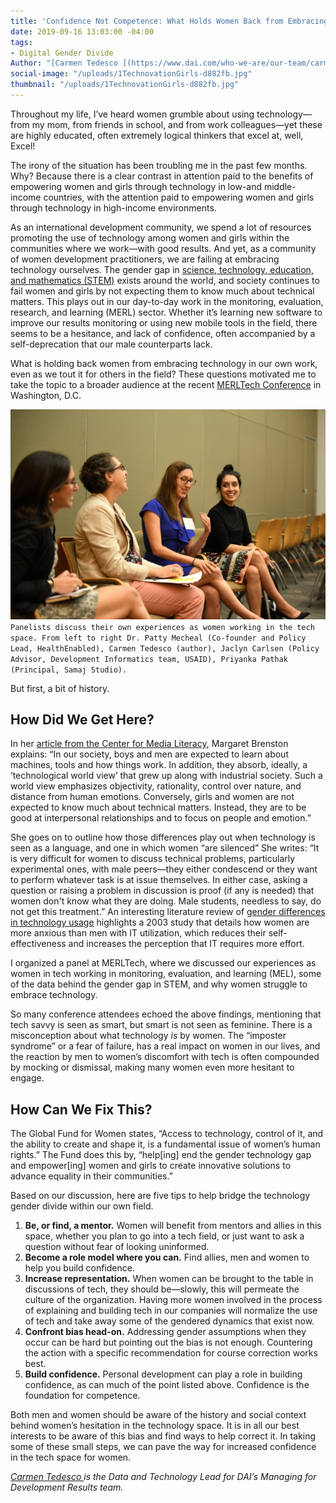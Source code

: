 ```yaml
---
title: 'Confidence Not Competence: What Holds Women Back from Embracing Tech in Development'
date: 2019-09-16 13:03:00 -04:00
tags:
- Digital Gender Divide
Author: "[Carmen Tedesco ](https://www.dai.com/who-we-are/our-team/carmen-tedesco)"
social-image: "/uploads/1TechnovationGirls-d882fb.jpg"
thumbnail: "/uploads/1TechnovationGirls-d882fb.jpg"
---
```


Throughout my life, I’ve heard women grumble about using technology—from my mom, from friends in school, and from work colleagues—yet these are highly educated, often extremely logical thinkers that excel at, well, Excel!

The irony of the situation has been troubling me in the past few months. Why? Because there is a clear contrast in attention paid to the benefits of empowering women and girls through technology in low-and middle-income countries, with the attention paid to empowering women and girls through technology in high-income environments.

<!--more-->

As an international development community, we spend a lot of resources promoting the use of technology among women and girls within the communities where we work—with good results. And yet, as a community of women development practitioners, we are failing at embracing technology ourselves. The gender gap in [science, technology, education, and mathematics (STEM)](https://www.catalyst.org/research/women-in-science-technology-engineering-and-mathematics-stem/) exists around the world, and society continues to fail women and girls by not expecting them to know much about technical matters. This plays out in our day-to-day work in the monitoring, evaluation, research, and learning (MERL) sector. Whether it’s learning new software to improve our results monitoring or using new mobile tools in the field, there seems to be a hesitance, and lack of confidence, often accompanied by a self-deprecation that our male counterparts lack.

What is holding back women from embracing technology in our own work, even as we tout it for others in the field? These questions motivated me to take the topic to a broader audience at the recent [MERLTech Conference](http://merltech.org/merl-tech-dc-2019/) in Washington, D.C.

![Panel.JPG](/uploads/Panel.JPG)`Panelists discuss their own experiences as women working in the tech space. From left to right Dr. Patty Mecheal (Co-founder and Policy Lead, HealthEnabled), Carmen Tedesco (author), Jaclyn Carlsen (Policy Advisor, Development Informatics team, USAID), Priyanka Pathak (Principal, Samaj Studio).`

But first, a bit of history.

## How Did We Get Here?

In her [article from the Center for Media Literacy](https://www.medialit.org/reading-room/worlds-apart-women-men-and-technology), Margaret Brenston explains: “In our society, boys and men are expected to learn about machines, tools and how things work. In addition, they absorb, ideally, a ‘technological world view’ that grew up along with industrial society. Such a world view emphasizes objectiv­ity, rationality, control over nature, and distance from human emotions. Con­versely, girls and women are not expected to know much about technical matters. Instead, they are to be good at interper­sonal relationships and to focus on people and emotion.”

She goes on to outline how those differences play out when technology is seen as a language, and one in which women “are silenced” She writes: “It is very difficult for women to discuss technical problems, particularly experi­mental ones, with male peers—they either condescend or they want to perform whatever task is at issue themselves. In either case, asking a question or raising a problem in discussion is proof (if any is needed) that women don't know what they are doing. Male students, needless to say, do not get this treatment.” An interesting literature review of [gender differences in technology usage](http://www.scirp.org/pdf/OJBM_2016011410094953.pdf) highlights a 2003 study that details how women are more anxious than men with IT utilization, which reduces their self-effectiveness and increases the perception that IT requires more effort.

I organized a panel at MERLTech, where we discussed our experiences as women in tech working in monitoring, evaluation, and learning (MEL), some of the data behind the gender gap in STEM, and why women struggle to embrace technology.

So many conference attendees echoed the above findings, mentioning that tech savvy is seen as smart, but smart is not seen as feminine. There is a misconception about what technology *is* by women. The “imposter syndrome” or a fear of failure, has a real impact on women in our lives, and the reaction by men to women’s discomfort with tech is often compounded by mocking or dismissal, making many women even more hesitant to engage.

## How Can We Fix This?

The Global Fund for Women states, “Access to technology, control of it, and the ability to create and shape it, is a fundamental issue of women’s human rights.” The Fund does this by, “help[ing] end the gender technology gap and empower[ing] women and girls to create innovative solutions to advance equality in their communities.”

Based on our discussion, here are five tips to help bridge the technology gender divide within our own field.

1. **Be, or find, a mentor.** Women will benefit from mentors and allies in this space, whether you plan to go into a tech field, or just want to ask a question without fear of looking uninformed.
2. **Become a role model where you can.** Find allies, men and women to help you build confidence.
3. **Increase representation.** When women can be brought to the table in discussions of tech, they should be—slowly, this will permeate the culture of the organization. Having more women involved in the process of explaining and building tech in our companies will normalize the use of tech and take away some of the gendered dynamics that exist now.
4. **Confront bias head-on.** Addressing gender assumptions when they occur can be hard but pointing out the bias is not enough. Countering the action with a specific recommendation for course correction works best.
5. **Build confidence.** Personal development can play a role in building confidence, as can much of the point listed above. Confidence is the foundation for competence.

Both men and women should be aware of the history and social context behind women’s hesitation in the technology space. It is in all our best interests to be aware of this bias and find ways to help correct it. In taking some of these small steps, we can pave the way for increased confidence in the tech space for women.

*[Carmen Tedesco ](https://www.dai.com/who-we-are/our-team/carmen-tedesco) is the Data and Technology Lead for DAI’s Managing for Development Results team.*